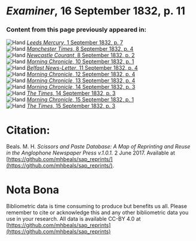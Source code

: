 # *Examiner*, 16 September 1832, p. 11  
  
### Content from this page previously appeared in:  
![Hand](http://scissorsandpaste.net/wp-content/uploads/2017/06/smallhandpointer.png) [*Leeds Mercury*, 1 September 1832, p. 7](https://mhbeals.github.io/sap_html/Leeds-Mercury/Leeds-Mercury-1-September-1832-p-7)  
![Hand](http://scissorsandpaste.net/wp-content/uploads/2017/06/smallhandpointer.png) [*Manchester Times*, 8 September 1832, p. 4](https://mhbeals.github.io/sap_html/Manchester-Times/Manchester-Times-8-September-1832-p-4)  
![Hand](http://scissorsandpaste.net/wp-content/uploads/2017/06/smallhandpointer.png) [*Newcastle Courant*, 8 September 1832, p. 2](https://mhbeals.github.io/sap_html/Newcastle-Courant/Newcastle-Courant-8-September-1832-p-2)  
![Hand](http://scissorsandpaste.net/wp-content/uploads/2017/06/smallhandpointer.png) [*Morning Chronicle*, 10 September 1832, p. 1](https://mhbeals.github.io/sap_html/Morning-Chronicle/Morning-Chronicle-10-September-1832-p-1)  
![Hand](http://scissorsandpaste.net/wp-content/uploads/2017/06/smallhandpointer.png) [*Belfast News-Letter*, 11 September 1832, p. 4](https://mhbeals.github.io/sap_html/Belfast-News-Letter/Belfast-News-Letter-11-September-1832-p-4)  
![Hand](http://scissorsandpaste.net/wp-content/uploads/2017/06/smallhandpointer.png) [*Morning Chronicle*, 12 September 1832, p. 4](https://mhbeals.github.io/sap_html/Morning-Chronicle/Morning-Chronicle-12-September-1832-p-4)  
![Hand](http://scissorsandpaste.net/wp-content/uploads/2017/06/smallhandpointer.png) [*Morning Chronicle*, 13 September 1832, p. 4](https://mhbeals.github.io/sap_html/Morning-Chronicle/Morning-Chronicle-13-September-1832-p-4)  
![Hand](http://scissorsandpaste.net/wp-content/uploads/2017/06/smallhandpointer.png) [*Morning Chronicle*, 14 September 1832, p. 3](https://mhbeals.github.io/sap_html/Morning-Chronicle/Morning-Chronicle-14-September-1832-p-3)  
![Hand](http://scissorsandpaste.net/wp-content/uploads/2017/06/smallhandpointer.png) [*The Times*, 14 September 1832, p. 3](https://mhbeals.github.io/sap_html/The-Times/The-Times-14-September-1832-p-3)  
![Hand](http://scissorsandpaste.net/wp-content/uploads/2017/06/smallhandpointer.png) [*Morning Chronicle*, 15 September 1832, p. 1](https://mhbeals.github.io/sap_html/Morning-Chronicle/Morning-Chronicle-15-September-1832-p-1)  
![Hand](http://scissorsandpaste.net/wp-content/uploads/2017/06/smallhandpointer.png) [*The Times*, 15 September 1832, p. 3](https://mhbeals.github.io/sap_html/The-Times/The-Times-15-September-1832-p-3)  


# Citation: 

Beals. M. H. *Scissors and Paste Database: A Map of Reprinting and Reuse in the Anglophone Newspaper Press v.1.0.1.* 2 June 2017. Available at [https://github.com/mhbeals/sap_reprints/](https://github.com/mhbeals/sap_reprints/). 

# Nota Bona

Bibliometric data is time consuming to produce but benefits us all. Please remember to cite or acknowledge this and any other bibliometric data you use in your research. All data is available CC-BY 4.0 at [https://github.com/mhbeals/sap_reprints](https://github.com/mhbeals/sap_reprints)